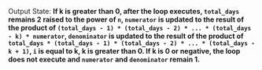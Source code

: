 Output State: **If k is greater than 0, after the loop executes, `total_days` remains 2 raised to the power of `n`, `numerator` is updated to the result of the product of `(total_days - 1) * (total_days - 2) * ... * (total_days - k) * numerator`, `denominator` is updated to the result of the product of `total_days * (total_days - 1) * (total_days - 2) * ... * (total_days - k + 1)`, `i` is equal to k, k is greater than 0. If k is 0 or negative, the loop does not execute and `numerator` and `denominator` remain 1.**